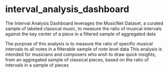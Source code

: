 # interval_analysis_dashboard
The Interval Analysis Dashboard leverages the MusicNet Dataset, a curated sample of labeled classical music, to measure the ratio of musical intervals against the key center of a piece in a filtered sample of aggregated data

The purpose of this analysis is to measure the ratio of specific musical intervals to all notes in a filterable sample of note level data
This analysis is intended for musicians and composers who wish to draw quick insights, from an aggregated sample of classical pieces, based on the ratio of intervals in a sample of pieces
